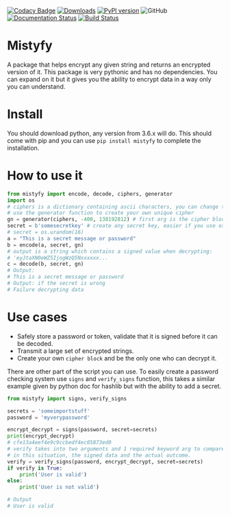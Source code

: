 [![Codacy Badge](https://app.codacy.com/project/badge/Grade/b00ef172196949319f43b12e6bc3f4ae)](https://www.codacy.com/gh/princenyeche/mistyfy/dashboard?utm_source=github.com&amp;utm_medium=referral&amp;utm_content=princenyeche/mistyfy&amp;utm_campaign=Badge_Grade)
[![Downloads](https://pepy.tech/badge/mistyfy)](https://pepy.tech/project/mistyfy)
[![PyPI version](https://badge.fury.io/py/mistyfy.svg)](https://badge.fury.io/py/mistyfy)
![GitHub](https://img.shields.io/github/license/princenyeche/mistyfy)
[![Documentation Status](https://readthedocs.org/projects/mistyfy/badge/?version=latest)](https://mistyfy.readthedocs.io/en/latest/?badge=latest)
[![Build Status](https://app.travis-ci.com/princenyeche/mistyfy.svg?branch=main)](https://app.travis-ci.com/princenyeche/mistyfy)

# Mistyfy
A package that helps encrypt any given string and returns an encrypted version of it. This package is very pythonic and has no dependencies. You can expand on it but it gives you the ability to encrypt data in a way only you can understand.

# Install
You should download python, any version from 3.6.x will do. This should come with pip and you can
 use `pip install mistyfy` to complete the installation.

# How to use it
```python
from mistyfy import encode, decode, ciphers, generator
import os
# ciphers is a dictionary containing ascii characters, you can change this at will
# use the generator function to create your own unique cipher
gn = generator(ciphers, -400, 138192812) # first arg is the cipher block, second & third arg is the start and stop counter
secret = b'somesecretkey' # create any secret key, easier if you use os.urandom(n)
# secret = os.urandom(16)
a = "This is a secret message or password"
b = encode(a, secret, gn) 
# output is a string which contains a signed value when decrypting:
# 'eyJtaXN0eWZ5IjogWzQ5Nxxxxxx...
c = decode(b, secret, gn)
# Output:
# This is a secret message or password
# Output: if the secret is wrong
# Failure decrypting data
```
# Use cases
* Safely store a password or token, validate that it is signed before it can be decoded.
* Transmit a large set of encrypted strings.
* Create your own `cipher block` and be the only one who can decrypt it.

There are other part of the script you can use. To easily create a password checking system use `signs` and `verify_signs` function, this takes a similar example given by python doc for hashlib but with the ability to add a secret.
```python
from mistyfy import signs, verify_signs

secrets = 'someimportstuff'
password = 'myverypassword'

encrypt_decrypt = signs(password, secret=secrets)
print(encrypt_decrypt)
# cfe13a4eef4e9c9ccbedf4ec05873ed0
# verify takes into two arguments and 1 required keyword arg to compare if their hashes are the same
# in this situation, the signed data and the actual outcome.                                                                                                                                                                                                  
verify = verify_signs(password, encrypt_decrypt, secret=secrets)
if verify is True:
    print('User is valid')
else:
    print('User is not valid')

# Output
# User is valid
```


